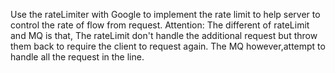 Use the rateLimiter with Google to implement the rate limit to help server to control the rate of flow from request.
Attention:
    The different of rateLimit and MQ is that, 
    The rateLimit don't handle the additional request but throw them back to require the client to request again.
    The MQ however,attempt to handle all the request in the line.
    
    